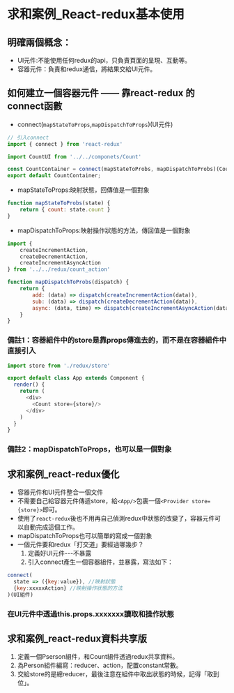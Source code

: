 # 求和案例_React-redux基本使用

## 明確兩個概念：

* UI元件:不能使用任何redux的api，只負責頁面的呈現、互動等。
* 容器元件：負責和redux通信，將結果交給UI元件。

## 如何建立一個容器元件 —— 靠react-redux 的 connect函數

* connect(`mapStateToProps`,`mapDispatchToProps`)(UI元件)

```js
// 引入connect
import { connect } from 'react-redux'

import CountUI from '../../componets/Count'

const CountContainer = connect(mapStateToProbs, mapDispatchToProbs)(CountUI);
export default CountContainer;
```

* mapStateToProps:映射狀態，回傳值是一個對象

```js
function mapStateToProbs(state) {
    return { count: state.count }
}
```

* mapDispatchToProps:映射操作狀態的方法，傳回值是一個對象

```js
import {
    createIncrementAction,
    createDecrementAction,
    createIncrementAsyncAction
} from '../../redux/count_action'

function mapDispatchToProbs(dispatch) {
    return {
        add: (data) => dispatch(createIncrementAction(data)),
        sub: (data) => dispatch(createDecrementAction(data)),
        async: (data, time) => dispatch(createIncrementAsyncAction(data, time)),
    }
}
```

### 備註1：容器組件中的store是靠props傳進去的，而不是在容器組件中直接引入

```js
import store from './redux/store'

export default class App extends Component {
  render() {
    return (
      <div>
        <Count store={store}/>
      </div>
    )
  }
}
```

### 備註2：mapDispatchToProps，也可以是一個對象

## 求和案例_react-redux優化
* 容器元件和UI元件整合一個文件
* 不需要自己給容器元件傳遞store，給`<App/>`包裹一個`<Provider store={store}>`即可。
* 使用了`react-redux`後也不用再自己偵測redux中狀態的改變了，容器元件可以自動完成這個工作。
* mapDispatchToProps也可以簡單的寫成一個對象
* 一個元件要和redux「打交道」要經過哪幾步？
  1. 定義好UI元件---不暴露
  2. 引入connect產生一個容器組件，並暴露，寫法如下：

```js
connect(
  state => ({key:value}), //映射狀態
  {key:xxxxxAction} //映射操作狀態的方法
)(UI組件)

```

### 在UI元件中透過this.props.xxxxxxx讀取和操作狀態

## 求和案例_react-redux資料共享版

1. 定義一個Pserson組件，和Count組件透過redux共享資料。
2. 為Person組件編寫：reducer、action，配置constant常數。
3. 交給store的是總reducer，最後注意在組件中取出狀態的時候，記得「取到位」。